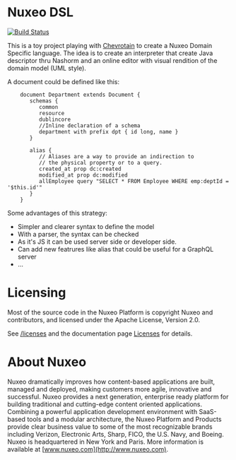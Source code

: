 # Nuxeo DSL

[![Build Status](https://travis-ci.org/dmetzler/nuxeo-dsl.png?branch=master)](https://travis-ci.org/dmetzler/nuxeo-dsl)


This is a toy project playing with [Chevrotain](https://github.com/SAP/chevrotain) to create a Nuxeo Domain Specific language. The idea is to create an interpreter that create Java descriptor thru Nashorm and an online editor with visual rendition of the domain model (UML style).


A document could be defined like this:
                
        document Department extends Document {
           schemas {
              common
              resource
              dublincore
              //Inline declaration of a schema
              department with prefix dpt { id long, name }
           }
           
           alias {
              // Aliases are a way to provide an indirection to
              // the physical property or to a query.
              created_at prop dc:created
              modified_at prop dc:modified
              allEmployee query "SELECT * FROM Employee WHERE emp:deptId = '$this.id'"
           }              
        }


Some advantages of this strategy:

  * Simpler and clearer syntax to define the model
  * With a parser, the syntax can be checked
  * As it's JS it can be used server side or developer side.
  * Can add new featrures like alias that could be useful for a GraphQL server
  * ...


# Licensing

Most of the source code in the Nuxeo Platform is copyright Nuxeo and
contributors, and licensed under the Apache License, Version 2.0.

See [/licenses](/licenses) and the documentation page [Licenses](http://doc.nuxeo.com/x/gIK7) for details.

# About Nuxeo

Nuxeo dramatically improves how content-based applications are built, managed and deployed, making customers more agile, innovative and successful. Nuxeo provides a next generation, enterprise ready platform for building traditional and cutting-edge content oriented applications. Combining a powerful application development environment with SaaS-based tools and a modular architecture, the Nuxeo Platform and Products provide clear business value to some of the most recognizable brands including Verizon, Electronic Arts, Sharp, FICO, the U.S. Navy, and Boeing. Nuxeo is headquartered in New York and Paris. More information is available at [www.nuxeo.com](http://www.nuxeo.com).